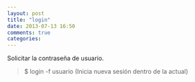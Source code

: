 ```yaml
---
layout: post
title: "login"
date: 2013-07-13 16:50
comments: true
categories: 
---
```

Solicitar la contraseña de usuario.

>$ login -f  usuario (Inicia nueva sesión dentro de la actual)

